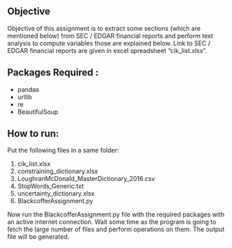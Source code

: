 ## Objective

Objective of this assignment is to extract some sections (which are mentioned below) from SEC / EDGAR financial reports and perform text analysis to compute variables those are explained below. Link to SEC / EDGAR financial reports are given in excel spreadsheet “cik_list.xlsx”. 

## Packages Required :

- pandas
- urllib
- re
- BeautifulSoup

## How to run:

Put the following files in a same folder:
1. cik_list.xlsx
2. constraining_dictionary.xlsx
3. LoughranMcDonald_MasterDictionary_2016.csv
4. StopWords_Generic.txt
5. uncertainty_dictionary.xlsx
6. BlackcofferAssignment.py

Now run the BlackcofferAssignment.py file with the required packages with an active internet connection.
Wait some time as the program is going to fetch the large number of files and perform operations on them.
The output file will be generated.
